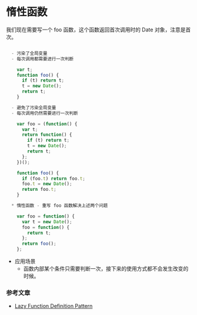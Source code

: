 # 惰性函数

我们现在需要写一个 foo 函数，这个函数返回首次调用时的 Date 对象，注意是首次。

```js

  - 污染了全局变量
  - 每次调用都需要进行一次判断

    var t;
    function foo() {
      if (t) return t;
      t = new Date();
      return t;
    }

  - 避免了污染全局变量
  - 每次调用仍然需要进行一次判断

    var foo = (function() {
      var t;
      return function() {
        if (t) return t;
        t = new Date();
        return t;
      };
    })();

    function foo() {
      if (foo.t) return foo.t;
      foo.t = new Date();
      return foo.t;
    }

  * 惰性函数 - 重写 foo 函数解决上述两个问题

    var foo = function() {
      var t = new Date();
      foo = function() {
        return t;
      };
      return foo();
    };

```

- 应用场景
  - 函数内部某个条件只需要判断一次，接下来的使用方式都不会发生改变的时候。

### 参考文章

- [Lazy Function Definition Pattern](http://peter.michaux.ca/articles/lazy-function-definition-pattern)
